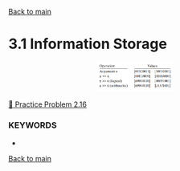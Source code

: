 [Back to main](https://github.com/JoonHyeok-hozy-Kim/computer_systems_study#readme)

# 3.1 Information Storage



<p align="center">
  <img src="https://github.com/JoonHyeok-hozy-Kim/computer_systems_study/blob/main/contents/ch_02/images/02_01_10_shift_operations.png" width="30%">
</p>

[:orange_book: Practice Problem 2.16](https://github.com/JoonHyeok-hozy-Kim/computer_systems_study/blob/main/contents/ch_02/problems/practice_problems.md#practice-problem-216)



### KEYWORDS
* 


[Back to main](https://github.com/JoonHyeok-hozy-Kim/computer_systems_study#readme)